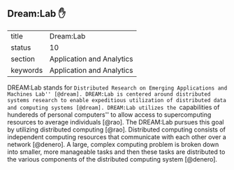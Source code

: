 ## Dream:Lab :hand:


|          |                           |
| -------- | ------------------------- |
| title    | Dream:Lab                 | 
| status   | 10                        |
| section  | Application and Analytics |
| keywords | Application and Analytics |



DREAM:Lab stands for ``Distributed Research on Emerging Applications
and Machines Lab'' [@dream]. DREAM:Lab is centered around
distributed systems research to enable expeditious utilization of
distributed data and computing systems [@dream]. DREAM:Lab
utilizes the ``capabilities of hundereds of personal computers'' to
allow access to supercomputing resources to average
individuals [@rao]. The DREAM:Lab pursues this goal by utilizing
distributed computing [@rao].  Distributed computing consists of
independent computing resources that communicate with each other over
a network [@denero]. A large, complex computing problem is broken
down into smaller, more manageable tasks and then these tasks are
distributed to the various components of the distributed computing
system [@denero].


    
